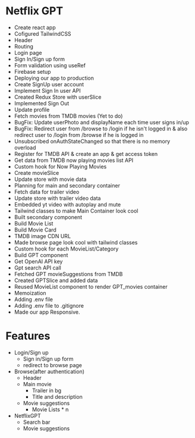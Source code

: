 # Netflix GPT

- Create react app
- Cofigured TailwindCSS
- Header
- Routing
- Login page
- Sign In/Sign up form
- Form validation using useRef
- Firebase setup
- Deploying our app to production
- Create SignUp user account
- Implement Sign In user API
- Created Redux Store with userSlice
- Implemented Sign Out
- Update profile
- Fetch movies from TMDB movies (Yet to do)
- BugFix: Update userPhoto and displayName each time user signs in/up
- BugFix: Redirect user from /browse to /login if he isn't logged in &
  also redirect user to /login from /browse if he is logged in
- Unsubscribed onAuthStateChanged so that there is no memory overload
- Register for TMDB API & create an app & get access token
- Get data from TMDB now playing movies list API
- Custom hook for Now Playing Movies
- Create movieSlice
- Update store with movie data
- Planning for main and secondary container
- Fetch data for trailer video
- Update store with trailer video data
- Embedded yt video with autoplay and mute
- Tailwind classes to make Main Container look cool
- Built secondary component
- Build Movie List
- Build Movie Card
- TMDB image CDN URL
- Made browse page look cool with tailwind classes
- Custom hook for each MovieList/Category
- Build GPT component
- Get OpenAI API key
- Gpt search API call
- Fetched GPT movieSuggestions from TMDB
- Created GPTSlice and added data
- Reused MovieList component to render GPT_movies container
- Memoization
- Adding .env file
- Adding .env file to .gitignore
- Made our app Responsive.

# Features

- Login/Sign up
  - Sign in/Sign up form
  - redirect to browse page
- Browse(after authentication)
  - Header
  - Main movie
    - Trailer in bg
    - Title and description
  - Movie suggestions
    - Movie Lists \* n
- NetflixGPT
  - Search bar
  - Movie suggestions
